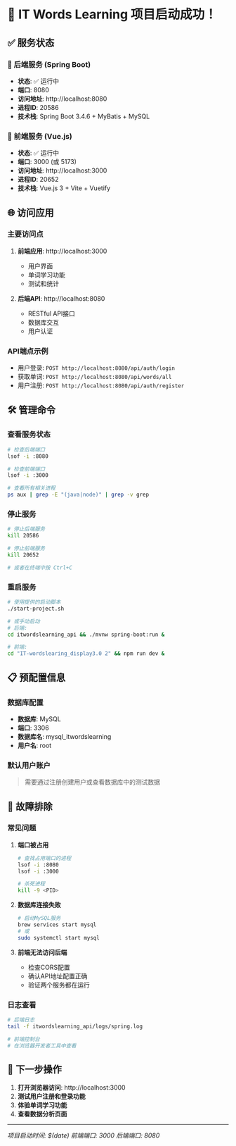# 🎉 IT Words Learning 项目启动成功！

## ✅ 服务状态

### 🔧 后端服务 (Spring Boot)
- **状态**: ✅ 运行中
- **端口**: 8080
- **访问地址**: http://localhost:8080
- **进程ID**: 20586
- **技术栈**: Spring Boot 3.4.6 + MyBatis + MySQL

### 🎨 前端服务 (Vue.js)
- **状态**: ✅ 运行中  
- **端口**: 3000 (或 5173)
- **访问地址**: http://localhost:3000
- **进程ID**: 20652
- **技术栈**: Vue.js 3 + Vite + Vuetify

## 🌐 访问应用

### 主要访问点
1. **前端应用**: http://localhost:3000
   - 用户界面
   - 单词学习功能
   - 测试和统计

2. **后端API**: http://localhost:8080
   - RESTful API接口
   - 数据库交互
   - 用户认证

### API端点示例
- 用户登录: `POST http://localhost:8080/api/auth/login`
- 获取单词: `POST http://localhost:8080/api/words/all`
- 用户注册: `POST http://localhost:8080/api/auth/register`

## 🛠️ 管理命令

### 查看服务状态
```bash
# 检查后端端口
lsof -i :8080

# 检查前端端口  
lsof -i :3000

# 查看所有相关进程
ps aux | grep -E "(java|node)" | grep -v grep
```

### 停止服务
```bash
# 停止后端服务
kill 20586

# 停止前端服务
kill 20652

# 或者在终端中按 Ctrl+C
```

### 重启服务
```bash
# 使用提供的启动脚本
./start-project.sh

# 或手动启动
# 后端:
cd itwordslearning_api && ./mvnw spring-boot:run &

# 前端:
cd "IT-wordslearing_display3.0 2" && npm run dev &
```

## 📋 预配置信息

### 数据库配置
- **数据库**: MySQL
- **端口**: 3306
- **数据库名**: mysql_itwordslearning
- **用户名**: root

### 默认用户账户
> 需要通过注册创建用户或查看数据库中的测试数据

## 🚨 故障排除

### 常见问题
1. **端口被占用**
   ```bash
   # 查找占用端口的进程
   lsof -i :8080
   lsof -i :3000
   
   # 杀死进程
   kill -9 <PID>
   ```

2. **数据库连接失败**
   ```bash
   # 启动MySQL服务
   brew services start mysql
   # 或
   sudo systemctl start mysql
   ```

3. **前端无法访问后端**
   - 检查CORS配置
   - 确认API地址配置正确
   - 验证两个服务都在运行

### 日志查看
```bash
# 后端日志
tail -f itwordslearning_api/logs/spring.log

# 前端控制台
# 在浏览器开发者工具中查看
```

## 🎯 下一步操作

1. **打开浏览器访问**: http://localhost:3000
2. **测试用户注册和登录功能**
3. **体验单词学习功能**
4. **查看数据分析页面**

---
*项目启动时间: $(date)*
*前端端口: 3000*
*后端端口: 8080* 